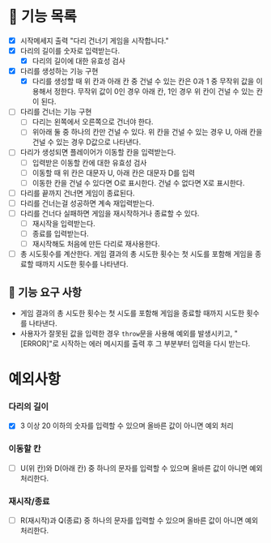 # 🚀 기능 목록

- [x] 시작메세지 출력 "다리 건너기 게임을 시작합니다."
- [x] 다리의 길이를 숫자로 입력받는다.
  - [x] 다리의 길이에 대한 유효성 검사
- [x] 다리를 생성하는 기능 구현
  - [x] 다리를 생성할 때 위 칸과 아래 칸 중 건널 수 있는 칸은 0과 1 중 무작위 값을 이용해서 정한다. 무작위 값이 0인 경우 아래 칸, 1인 경우 위 칸이 건널 수 있는 칸이 된다.
- [ ] 다리를 건너는 기능 구현
  - [ ] 다리는 왼쪽에서 오른쪽으로 건너야 한다.
  - [ ] 위아래 둘 중 하나의 칸만 건널 수 있다. 위 칸을 건널 수 있는 경우 U, 아래 칸을 건널 수 있는 경우 D값으로 나타낸다.
- [ ] 다리가 생성되면 플레이어가 이동할 칸을 입력받는다.
  - [ ] 입력받은 이동할 칸에 대한 유효성 검사
  - [ ] 이동할 때 위 칸은 대문자 U, 아래 칸은 대문자 D를 입력
  - [ ] 이동한 칸을 건널 수 있다면 O로 표시한다. 건널 수 없다면 X로 표시한다.
- [ ] 다리를 끝까지 건너면 게임이 종료된다.
- [ ] 다리를 건너는걸 성공하면 계속 재입력받는다.
- [ ] 다리를 건너다 실패하면 게임을 재시작하거나 종료할 수 있다.
  - [ ] 재시작을 입력받는다.
  - [ ] 종료를 입력받는다.
  - [ ] 재시작해도 처음에 만든 다리로 재사용한다.
- [ ] 총 시도횟수를 계산한다. 게임 결과의 총 시도한 횟수는 첫 시도를 포함해 게임을 종료할 때까지 시도한 횟수를 나타낸다.

## 🚀 기능 요구 사항

- 게임 결과의 총 시도한 횟수는 첫 시도를 포함해 게임을 종료할 때까지 시도한 횟수를 나타낸다.
- 사용자가 잘못된 값을 입력한 경우 `throw`문을 사용해 예외를 발생시키고, "[ERROR]"로 시작하는 에러 메시지를 출력 후 그 부분부터 입력을 다시 받는다.

# 예외사항

### 다리의 길이

- [x] 3 이상 20 이하의 숫자를 입력할 수 있으며 올바른 값이 아니면 예외 처리

### 이동할 칸

- [ ] U(위 칸)와 D(아래 칸) 중 하나의 문자를 입력할 수 있으며 올바른 값이 아니면 예외 처리한다.

### 재시작/종료

- [ ] R(재시작)과 Q(종료) 중 하나의 문자를 입력할 수 있으며 올바른 값이 아니면 예외 처리한다.
